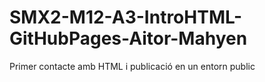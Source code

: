 # SMX2-M12-A3-IntroHTML-GitHubPages-Aitor-Mahyen
Primer contacte amb HTML i publicació en un entorn public
